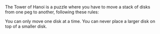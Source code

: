 The Tower of Hanoi is a puzzle where you have to move a stack of disks from one peg to another, following these rules:

You can only move one disk at a time.
You can never place a larger disk on top of a smaller disk.